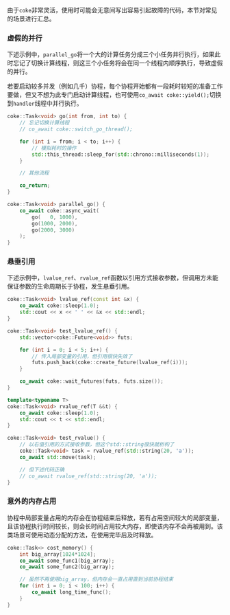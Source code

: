 由于`coke`非常灵活，使用时可能会无意间写出容易引起故障的代码，本节对常见的场景进行汇总。

### 虚假的并行

下述示例中，`parallel_go`将一个大的计算任务分成三个小任务并行执行，如果此时忘记了切换计算线程，则这三个小任务将会在同一个线程内顺序执行，导致虚假的并行。

若要启动较多并发（例如几千）协程，每个协程开始都有一段耗时较短的准备工作要做，但又不想为此专门启动计算线程，也可使用`co_await coke::yield();`切换到`handler`线程中并行执行。

```cpp
coke::Task<void> go(int from, int to) {
    // 忘记切换计算线程
    // co_await coke::switch_go_thread();

    for (int i = from; i < to; i++) {
        // 模拟耗时的操作
        std::this_thread::sleep_for(std::chrono::milliseconds(1));
    }

    // 其他流程

    co_return;
}

coke::Task<void> parallel_go() {
    co_await coke::async_wait(
        go(   0, 1000),
        go(1000, 2000),
        go(2000, 3000)
    );
}
```

### 悬垂引用

下述示例中，`lvalue_ref`、`rvalue_ref`函数以引用方式接收参数，但调用方未能保证参数的生命周期长于协程，发生悬垂引用。

```cpp
coke::Task<void> lvalue_ref(const int &x) {
    co_await coke::sleep(1.0);
    std::cout << x << ' ' << &x << std::endl;
}

coke::Task<void> test_lvalue_ref() {
    std::vector<coke::Future<void>> futs;

    for (int i = 0; i < 5; i++) {
        // 传入局部变量的引用，但引用很快失效了
        futs.push_back(coke::create_future(lvalue_ref(i)));
    }

    co_await coke::wait_futures(futs, futs.size());
}

template<typename T>
coke::Task<void> rvalue_ref(T &&t) {
    co_await coke::sleep(1.0);
    std::cout << t << std::endl;
}

coke::Task<void> test_rvalue() {
    // 以右值引用的方式接收参数，但这个std::string很快就析构了
    coke::Task<void> task = rvalue_ref(std::string(20, 'a'));
    co_await std::move(task);

    // 但下述代码正确
    // co_await rvalue_ref(std::string(20, 'a'));
}
```

### 意外的内存占用

协程中局部变量占用的内存会在协程结束后释放，若有占用空间较大的局部变量，且该协程执行时间较长，则会长时间占用较大内存，即使该内存不会再被用到。该类场景可使用动态分配的方法，在使用完毕后及时释放。

```cpp
coke::Task<> cost_memory() {
    int big_array[1024*1024];
    co_await some_func1(big_array);
    co_await some_func2(big_array);

    // 虽然不再使用big_array，但内存会一直占用直到当前协程结束
    for (int i = 0; i < 100; i++) {
        co_await long_time_func();
    }
}
```
